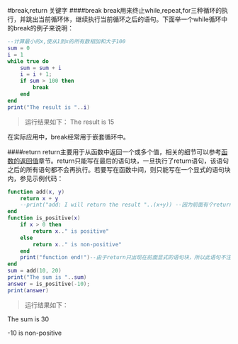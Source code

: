 #break,return 关键字
####break
break用来终止while,repeat,for三种循环的执行，并跳出当前循环体，继续执行当前循环之后的语句。下面举一个while循环中的break的例子来说明：

```lua
--计算最小的x,使从1到x的所有数相加和大于100
sum = 0
i = 1
while true do
    sum = sum + i
    i = i + 1;
    if sum > 100 then
        break
    end
end
print("The result is "..i)
```
>运行结果如下：
The result is 15


在实际应用中，break经常用于嵌套循环中。

####return
return主要用于从函数中返回一个或多个值，相关的细节可以参考[函数的返回值](lua/function_result.md)章节。return只能写在最后的语句块，一旦执行了return语句，该语句之后的所有语句都不会再执行。若要写在函数中间，则只能写在一个显式的语句块内，参见示例代码：

```lua
function add(x, y)
    return x + y
    --print("add: I will return the result "..(x+y)) --因为前面有个return，若不注释该语句，则会报错
end
function is_positive(x)
    if x > 0 then
        return x.." is positive"
    else
        return x.." is non-positive"
    end
    print("function end!")--由于return只出现在前面显式的语句块，所以此语句不注释也不会报错，但是不会被执行，此处不会产生输出
end
sum = add(10, 20)
print("The sum is "..sum)
answer = is_positive(-10);
print(answer)
```

>运行结果如下：
<p>The sum is 30
<p>-10 is non-positive
